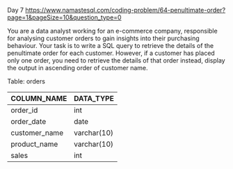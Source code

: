 Day 7
https://www.namastesql.com/coding-problem/64-penultimate-order?page=1&pageSize=10&question_type=0

You are a data analyst working for an e-commerce company, responsible for analysing customer orders to gain insights into their purchasing behaviour. Your task is to write a SQL query to retrieve the details of the penultimate order for each customer. However, if a customer has placed only one order, you need to retrieve the details of that order instead, display the output in ascending order of customer name.

 

Table: orders

| COLUMN_NAME   | DATA_TYPE   |
|---------------|-------------|
| order_id      | int         |
| order_date    | date        |
| customer_name | varchar(10) |
| product_name  | varchar(10) |
| sales         | int         |

